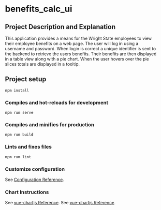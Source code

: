 # benefits_calc_ui

## Project Description and Explanation

This application provides a means for the Wright State employees to view their employee benefits on a web page. The user will log in using a username and password. When login is correct a unique identifier is sent to the backend to retrieve the users benefits. Their benefits are then displayed in a table view along with a pie chart. When the user hovers over the pie slices totals are displayed in a tooltip.

## Project setup

```
npm install
```

### Compiles and hot-reloads for development

```
npm run serve
```

### Compiles and minifies for production

```
npm run build
```

### Lints and fixes files

```
npm run lint
```

### Customize configuration

See [Configuration Reference](https://cli.vuejs.org/config/).

### Chart Instructions

See [vue-chartjs Reference](https://vue-chartjs.org/guide/#introduction).
See [vue-chartjs Reference](https://chartjs.org).
